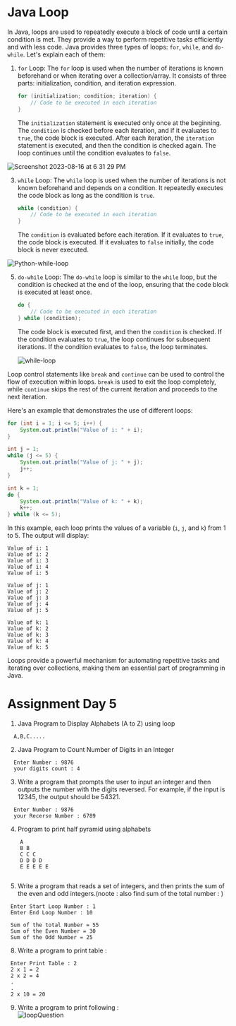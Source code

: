 # Java Loop

In Java, loops are used to repeatedly execute a block of code until a certain condition is met. They provide a way to perform repetitive tasks efficiently and with less code. Java provides three types of loops: `for`, `while`, and `do-while`. Let's explain each of them:

1. `for` Loop:
   The `for` loop is used when the number of iterations is known beforehand or when iterating over a collection/array. It consists of three parts: initialization, condition, and iteration expression.

   ```java
   for (initialization; condition; iteration) {
       // Code to be executed in each iteration
   }
   ```

   The `initialization` statement is executed only once at the beginning. The `condition` is checked before each iteration, and if it evaluates to `true`, the code block is executed. After each iteration, the `iteration` statement is executed, and then the condition is checked again. The loop continues until the condition evaluates to `false`.


  ![Screenshot 2023-08-16 at 6 31 29 PM](https://github.com/Pankaj-Str/Learn-JAVA-SE/assets/36913690/66f69ac7-140e-46ba-bad9-e8e5e069e0b4)






3. `while` Loop:
   The `while` loop is used when the number of iterations is not known beforehand and depends on a condition. It repeatedly executes the code block as long as the condition is `true`.

   ```java
   while (condition) {
       // Code to be executed in each iteration
   }
   ```

   The `condition` is evaluated before each iteration. If it evaluates to `true`, the code block is executed. If it evaluates to `false` initially, the code block is never executed.

  ![Python-while-loop](https://github.com/Pankaj-Str/Learn-JAVA-SE/assets/36913690/bfa7a5d3-402f-4130-9280-3a81e17d6a15)




5. `do-while` Loop:
   The `do-while` loop is similar to the `while` loop, but the condition is checked at the end of the loop, ensuring that the code block is executed at least once.

   ```java
   do {
       // Code to be executed in each iteration
   } while (condition);
   ```

   The code block is executed first, and then the `condition` is checked. If the condition evaluates to `true`, the loop continues for subsequent iterations. If the condition evaluates to `false`, the loop terminates.

   ![while-loop](https://github.com/Pankaj-Str/Learn-JAVA-SE/assets/36913690/f81d2bb6-fbf6-452a-b568-c32bc6876170)


Loop control statements like `break` and `continue` can be used to control the flow of execution within loops. `break` is used to exit the loop completely, while `continue` skips the rest of the current iteration and proceeds to the next iteration.

Here's an example that demonstrates the use of different loops:

```java
for (int i = 1; i <= 5; i++) {
    System.out.println("Value of i: " + i);
}

int j = 1;
while (j <= 5) {
    System.out.println("Value of j: " + j);
    j++;
}

int k = 1;
do {
    System.out.println("Value of k: " + k);
    k++;
} while (k <= 5);
```

In this example, each loop prints the values of a variable (`i`, `j`, and `k`) from 1 to 5. The output will display:

```
Value of i: 1
Value of i: 2
Value of i: 3
Value of i: 4
Value of i: 5

Value of j: 1
Value of j: 2
Value of j: 3
Value of j: 4
Value of j: 5

Value of k: 1
Value of k: 2
Value of k: 3
Value of k: 4
Value of k: 5
```

Loops provide a powerful mechanism for automating repetitive tasks and iterating over collections, making them an essential part of programming in Java.


# Assignment Day 5
  1. Java Program to Display Alphabets (A to Z) using loop
  ```
    A,B,C.....

  ```
  2. Java Program to Count Number of Digits in an Integer
  ```
    Enter Number : 9876
    your digits count : 4

  ```
  3. Write a program that prompts the user to input an integer and then outputs the number with the digits reversed. For example, if the input is 12345, the output should be 54321.
  ```
    Enter Number : 9876
    your Recerse Number : 6789

  ```
  4. Program to print half pyramid using alphabets<br>
  ```
      A
      B B
      C C C
      D D D D
      E E E E E
      
   ```
   5. Write a program that reads a set of integers, and then prints the sum of the even and odd integers.(noote : also find sum of the total number : )

   ```
    Enter Start Loop Number : 1
    Emter End Loop Number : 10

    Sum of the total Number = 55
    Sum of the Even Number = 30
    Sum of the Odd Number = 25
   ```

   8. Write a program to print table : 

   ```
    Enter Print Table : 2
    2 x 1 = 2
    2 x 2 = 4
    .
    .
    2 x 10 = 20

   ```

   9. Write a program to print following :<br>
       ![loopQuestion](https://github.com/Pankaj-Str/Learn-JAVA-SE/assets/36913690/84109b67-24b6-4d43-b27b-2b9adb1770fa)
   
